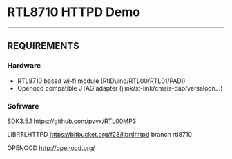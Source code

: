 # RTL8710 HTTPD Demo #
***

## REQUIREMENTS ##

### Hardware ###
* RTL8710 based wi-fi module (RtlDuino/RTL00/RTL01/PADI)
* Openocd compatible JTAG adapter (jlink/st-link/cmsis-dap/versaloon...)

### Sofrware ###
SDK3.5.1
https://github.com/pvvx/RTL00MP3

LIBRTLHTTPD
https://bitbucket.org/f28/librtlhttpd
branch rtl8710

OPENOCD
http://openocd.org/